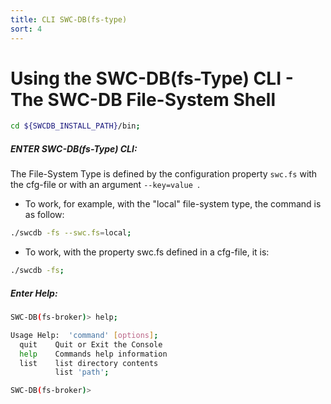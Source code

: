 ```yaml
---
title: CLI SWC-DB(fs-type) 
sort: 4
---
```



# Using the SWC-DB(fs-Type) CLI - The SWC-DB File-System Shell

```bash
cd ${SWCDB_INSTALL_PATH}/bin;
```


##### ENTER SWC-DB(fs-Type) CLI:
The File-System Type is defined by the configuration property ```swc.fs``` with the cfg-file or with an argument ```--key=value ```.
* To work, for example, with the "local" file-system type, the command is as follow:
```bash
./swcdb -fs --swc.fs=local;
```
* To work, with the property swc.fs defined in a cfg-file, it is:
```bash
./swcdb -fs;
```

##### Enter Help:

```bash
SWC-DB(fs-broker)> help;
```

```bash
Usage Help:  'command' [options];
  quit    Quit or Exit the Console
  help    Commands help information
  list    list directory contents
          list 'path';

SWC-DB(fs-broker)>
```
